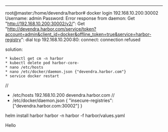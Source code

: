 ----

root@master:/home/devendra/harbor# docker login 192.168.10.200:30002
Username: admin
Password:
Error response from daemon: Get "http://192.168.10.200:30002/v2/": Get "http://devendra.harbor.com/service/token?account=admin&client_id=docker&offline_token=true&service=harbor-registry": dial tcp 192.168.10.200:80: connect: connection refused

solution:
```
* kubectl get cm -n harbor
* kubectl delete pod harbor-core-
* nano /etc/hosts
* nano /etc/docker/daemon.json {"devendra.harbor.com"}
* service docker restart
```
//
* /etc/hosts
192.168.10.200 devendra.harbor.com
//
* /etc/docker/daemon.json
{
  "insecure-registries": ["devendra.harbor.com:30002"]
}

 helm install harbor harbor -n harbor -f harbor/values.yaml

 Hello 